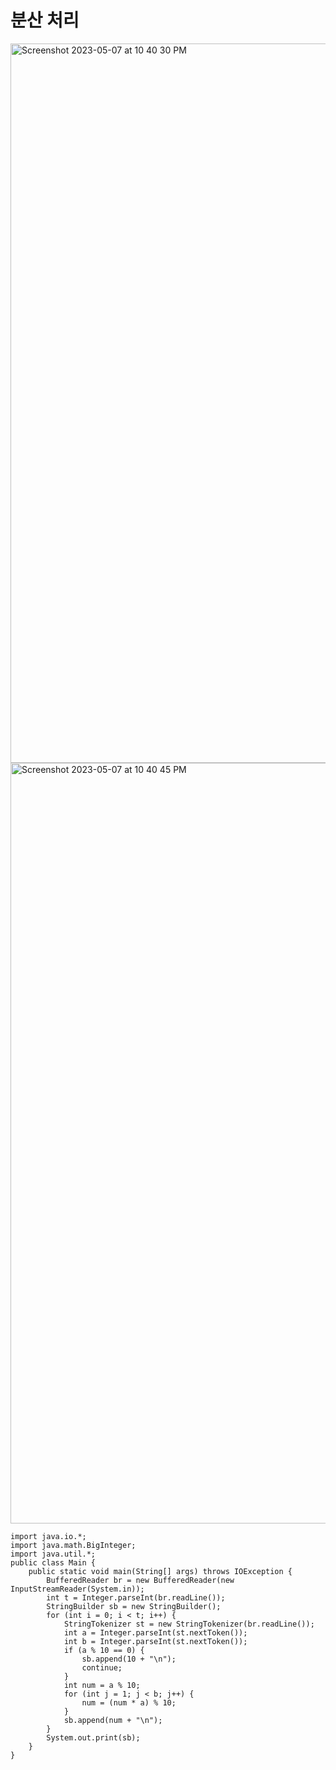 # 분산 처리
<img width="1151" alt="Screenshot 2023-05-07 at 10 40 30 PM" src="https://user-images.githubusercontent.com/83897840/236680990-a0c703ab-6830-4a3a-b5e7-ef285c965b66.png">
<img width="1217" alt="Screenshot 2023-05-07 at 10 40 45 PM" src="https://user-images.githubusercontent.com/83897840/236681008-51346317-68d7-4f7c-8f7c-5c732bf563ab.png">

````
import java.io.*;
import java.math.BigInteger;
import java.util.*;
public class Main {
    public static void main(String[] args) throws IOException {
        BufferedReader br = new BufferedReader(new InputStreamReader(System.in));
        int t = Integer.parseInt(br.readLine());
        StringBuilder sb = new StringBuilder();
        for (int i = 0; i < t; i++) {
            StringTokenizer st = new StringTokenizer(br.readLine());
            int a = Integer.parseInt(st.nextToken());
            int b = Integer.parseInt(st.nextToken());
            if (a % 10 == 0) {
                sb.append(10 + "\n");
                continue;
            }
            int num = a % 10;
            for (int j = 1; j < b; j++) {
                num = (num * a) % 10;
            }
            sb.append(num + "\n");
        }
        System.out.print(sb);
    }
}
````
